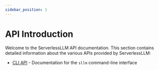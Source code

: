 ```yaml
---
sidebar_position: 1
---
```


# API Introduction

Welcome to the ServerlessLLM API documentation. This section contains detailed information about the various APIs provided by ServerlessLLM:

- [CLI API](./cli.md) - Documentation for the `sllm` command-line interface
